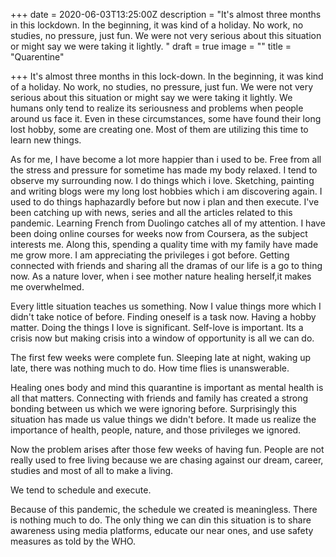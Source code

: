+++
date = 2020-06-03T13:25:00Z
description = "It's almost three months in this lockdown. In the beginning, it was kind of a holiday. No work, no studies, no pressure, just fun. We were not very serious about this situation or might say we were taking it lightly. "
draft = true
image = ""
title = "Quarentine"

+++
It's almost three months in this lock-down. In the beginning, it was kind of a holiday. No work, no studies, no pressure, just fun. We were not very serious about this situation or might say we were taking it lightly. We humans only tend to realize its seriousness and problems when people around us face it. Even in these circumstances, some have found their long lost hobby, some are creating one. Most of them are utilizing this time to learn new things.

As for me, I have become a lot more happier than i used to be. Free from all the stress and pressure for sometime has made my body relaxed. I tend to observe my surrounding now. I do things which i love. Sketching, painting and writing blogs were my long lost hobbies which i am discovering again. I used to do things haphazardly before but now i plan and then execute. I've been catching up with news, series and all the articles related to this pandemic. Learning French from Duolingo catches all of my attention. I have been doing online courses for weeks now from Coursera, as the subject interests me. Along this, spending a quality time with my family have made me grow more. I am appreciating the privileges i got before. Getting connected with friends and sharing all the dramas of our life is a go to thing now. As a nature lover, when i see mother nature healing herself,it makes me overwhelmed.  

Every little situation teaches us something. Now I value things more which I didn't take notice of before. Finding oneself is a task now. Having a hobby matter. Doing the things I love is significant. Self-love is important. Its a crisis now but making crisis into a window of opportunity is all we can do.

The first few weeks were complete fun. Sleeping late at night, waking up late, there was nothing much to do. How time flies is unanswerable.

 Healing ones body and mind this quarantine is important as mental health is all that matters. Connecting with friends and family has created a strong bonding between us which we were ignoring before. Surprisingly this situation has made us value things we didn't before. It made us realize the importance of health, people, nature, and those privileges we ignored.

 Now the problem arises after those few weeks of having fun. People are not really used to free living because we are chasing against our dream, career, studies and most of all to make a living. 

We tend to schedule and execute.

Because of this pandemic, the schedule we created is meaningless. There is nothing much to do. The only thing we can din this situation is to share awareness using media platforms, educate our near ones, and use safety measures as told by the WHO.